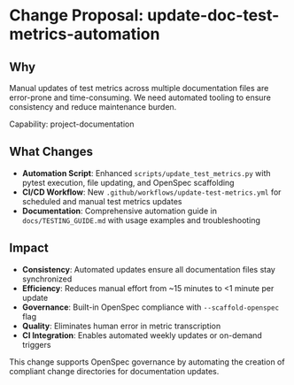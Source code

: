 # Change Proposal: update-doc-test-metrics-automation

## Why

Manual updates of test metrics across multiple documentation files are error-prone and time-consuming. We need automated tooling to ensure consistency and reduce maintenance burden.

Capability: project-documentation

## What Changes

- **Automation Script**: Enhanced `scripts/update_test_metrics.py` with pytest execution, file updating, and OpenSpec scaffolding
- **CI/CD Workflow**: New `.github/workflows/update-test-metrics.yml` for scheduled and manual test metrics updates
- **Documentation**: Comprehensive automation guide in `docs/TESTING_GUIDE.md` with usage examples and troubleshooting

## Impact

- **Consistency**: Automated updates ensure all documentation files stay synchronized
- **Efficiency**: Reduces manual effort from ~15 minutes to <1 minute per update
- **Governance**: Built-in OpenSpec compliance with `--scaffold-openspec` flag
- **Quality**: Eliminates human error in metric transcription
- **CI Integration**: Enables automated weekly updates or on-demand triggers

This change supports OpenSpec governance by automating the creation of compliant change directories for documentation updates.

